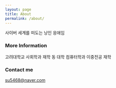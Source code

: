 ```yaml
---
layout: page
title: About
permalink: /about/
---
```


사이버 세계를 떠도는 낭인
응애임

### More Information

고려대학교 사회학과 재학
동 대학 컴퓨터학과 이중전공 재학

### Contact me

[su5468@naver.com](mailto:su5468@naver.com)
